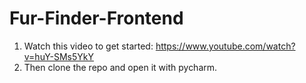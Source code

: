 # Fur-Finder-Frontend

1) Watch this video to get started: https://www.youtube.com/watch?v=huY-SMs5YkY
2) Then clone the repo and open it with pycharm.
